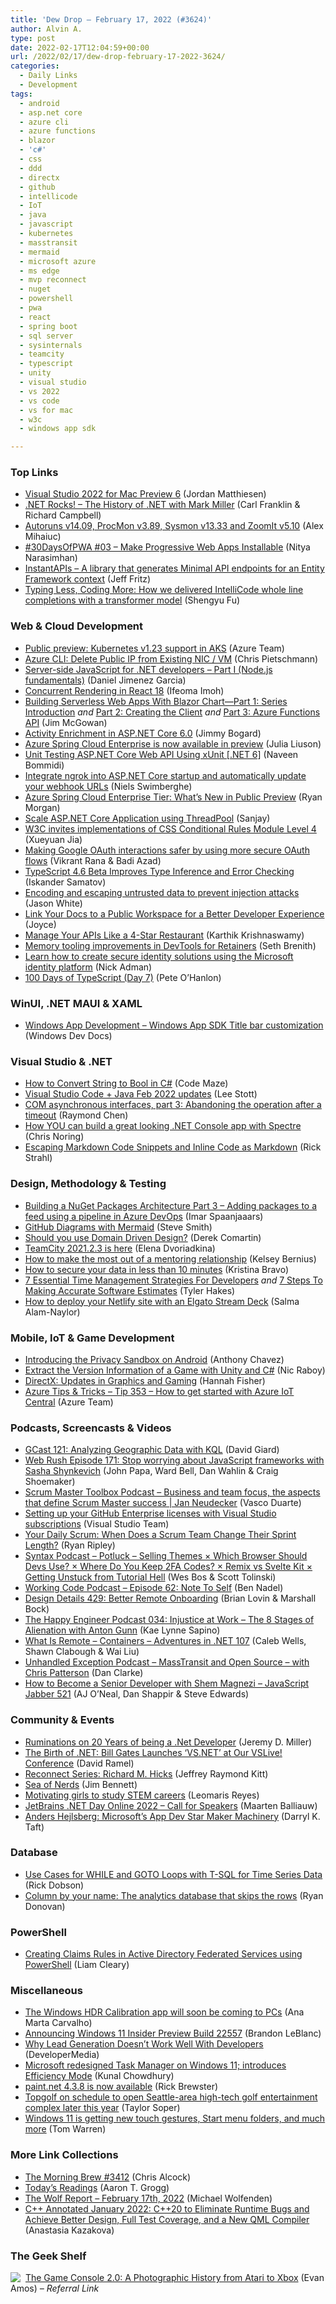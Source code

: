 ```yaml
---
title: 'Dew Drop – February 17, 2022 (#3624)'
author: Alvin A.
type: post
date: 2022-02-17T12:04:59+00:00
url: /2022/02/17/dew-drop-february-17-2022-3624/
categories:
  - Daily Links
  - Development
tags:
  - android
  - asp.net core
  - azure cli
  - azure functions
  - blazor
  - 'c#'
  - css
  - ddd
  - directx
  - github
  - intellicode
  - IoT
  - java
  - javascript
  - kubernetes
  - masstransit
  - mermaid
  - microsoft azure
  - ms edge
  - mvp reconnect
  - nuget
  - powershell
  - pwa
  - react
  - spring boot
  - sql server
  - sysinternals
  - teamcity
  - typescript
  - unity
  - visual studio
  - vs 2022
  - vs code
  - vs for mac
  - w3c
  - windows app sdk

---
```

### <a name="top"></a>Top Links

  * <a href="https://devblogs.microsoft.com/visualstudio/visual-studio-2022-for-mac-preview-6/?WT.mc_id=DOP-MVP-4025064" target="_blank" rel="noopener">Visual Studio 2022 for Mac Preview 6</a> (Jordan Matthiesen)
  * <a href="http://www.dotnetrocks.com/default.aspx?ShowNum=1781" target="_blank" rel="noopener">.NET Rocks! &#8211; The History of .NET with Mark Miller</a> (Carl Franklin & Richard Campbell)
  * <a href="https://techcommunity.microsoft.com/t5/sysinternals-blog/autoruns-v14-09-procmon-v3-89-sysmon-v13-33-and-zoomit-v5-10/ba-p/3176054?WT.mc_id=DOP-MVP-4025064" target="_blank" rel="noopener">Autoruns v14.09, ProcMon v3.89, Sysmon v13.33 and ZoomIt v5.10</a> (Alex Mihaiuc)
  * <a href="https://dev.to/azure/03-make-progressive-web-apps-installable-4g1d" target="_blank" rel="noopener">#30DaysOfPWA #03 &#8211; Make Progressive Web Apps Installable</a> (Nitya Narasimhan)
  * <a href="https://github.com/csharpfritz/InstantAPIs" target="_blank" rel="noopener">InstantAPIs &#8211; A library that generates Minimal API endpoints for an Entity Framework context</a> (Jeff Fritz)
  * <a href="https://devblogs.microsoft.com/visualstudio/typing-less-coding-more-how-we-delivered-intellicode-whole-line-completions-with-a-transformer-model/?WT.mc_id=DOP-MVP-4025064" target="_blank" rel="noopener">Typing Less, Coding More: How we delivered IntelliCode whole line completions with a transformer model</a> (Shengyu Fu)



### <a name="web"></a>Web & Cloud Development

  * <a href="https://azure.microsoft.com/en-us/updates/public-preview-kubernetes-v123-support-in-aks/?WT.mc_id=DOP-MVP-4025064" target="_blank" rel="noopener">Public preview: Kubernetes v1.23 support in AKS</a> (Azure Team)
  * <a href="https://build5nines.com/azure-cli-delete-public-ip-from-existing-nic-vm/" target="_blank" rel="noopener">Azure CLI: Delete Public IP from Existing NIC / VM</a> (Chris Pietschmann)
  * <a href="https://www.dotnetcurry.com/ShowArticle.aspx?ID=1580" target="_blank" rel="noopener">Server-side JavaScript for .NET developers – Part I (Node.js fundamentals)</a> (Daniel Jimenez Garcia)
  * <a href="https://www.telerik.com/blogs/concurrent-rendering-react-18" target="_blank" rel="noopener">Concurrent Rendering in React 18</a> (Ifeoma Imoh)
  * <a href="https://www.telerik.com/blogs/building-serverless-web-apps-blazor-chart-1-series-introduction" target="_blank" rel="noopener">Building Serverless Web Apps With Blazor Chart—Part 1: Series Introduction</a> _and_ <a href="https://www.telerik.com/blogs/building-serverless-web-apps-blazor-chart-2-creating-client" target="_blank" rel="noopener">Part 2: Creating the Client</a> _and_ <a href="https://www.telerik.com/blogs/building-serverless-web-apps-blazor-chart-3-azure-functions-api" target="_blank" rel="noopener">Part 3: Azure Functions API</a> (Jim McGowan)
  * <a href="https://jimmybogard.com/activity-enrichment-in-asp-net-core-6-0/" target="_blank" rel="noopener">Activity Enrichment in ASP.NET Core 6.0</a> (Jimmy Bogard)
  * <a href="https://azure.microsoft.com/blog/azure-spring-cloud-enterprise-is-now-available-in-preview/?WT.mc_id=DOP-MVP-4025064" target="_blank" rel="noopener">Azure Spring Cloud Enterprise is now available in preview</a> (Julia Liuson)
  * <a href="https://www.learmoreseekmore.com/2022/02/dotnet6-unit-testing-aspnetcore-web-api-using-xunit.html" target="_blank" rel="noopener">Unit Testing ASP.NET Core Web API Using xUnit [.NET 6]</a> (Naveen Bommidi)
  * <a href="https://swimburger.net/blog/dotnet/integrate-ngrok-into-aspdotnet-core-startup-and-automatically-update-your-webhook-urls" target="_blank" rel="noopener">Integrate ngrok into ASP.NET Core startup and automatically update your webhook URLs</a> (Niels Swimberghe)
  * <a href="https://tanzu.vmware.com/content/home-page/azure-spring-cloud-enterprise-public-preview" target="_blank" rel="noopener">Azure Spring Cloud Enterprise Tier: What&#8217;s New in Public Preview</a> (Ryan Morgan)
  * <a href="https://procodeguide.com/asp-net-core/scale-aspnet-core-application-thread/" target="_blank" rel="noopener">Scale ASP.NET Core Application using ThreadPool</a> (Sanjay)
  * <a href="https://www.w3.org/blog/news/archives/9419" target="_blank" rel="noopener">W3C invites implementations of CSS Conditional Rules Module Level 4</a> (Xueyuan Jia)
  * <a href="http://developers.googleblog.com/2022/02/making-oauth-flows-safer.html" target="_blank" rel="noopener">Making Google OAuth interactions safer by using more secure OAuth flows</a> (Vikrant Rana & Badi Azad)
  * <a href="https://www.infoq.com/news/2022/02/TypeScript-beta-release/?utm_campaign=infoq_content&utm_source=infoq&utm_medium=feed&utm_term=global" target="_blank" rel="noopener">TypeScript 4.6 Beta Improves Type Inference and Error Checking</a> (Iskander Samatov)
  * <a href="https://github.blog/2022-02-16-encoding-escaping-untrusted-data-prevent-injection-attacks/" target="_blank" rel="noopener">Encoding and escaping untrusted data to prevent injection attacks</a> (Jason White)
  * <a href="https://blog.postman.com/link-docs-to-public-workspace-for-better-developer-experience/" target="_blank" rel="noopener">Link Your Docs to a Public Workspace for a Better Developer Experience</a> (Joyce)
  * <a href="https://thenewstack.io/manage-your-apis-like-a-4-star-restaurant/" target="_blank" rel="noopener">Manage Your APIs Like a 4-Star Restaurant</a> (Karthik Krishnaswamy)
  * <a href="https://blogs.windows.com/msedgedev/2022/02/16/memory-tooling-improvements-retainers/?WT.mc_id=WD-MVP-4025064" target="_blank" rel="noopener">Memory tooling improvements in DevTools for Retainers</a> (Seth Brenith)
  * <a href="https://devblogs.microsoft.com/microsoft365dev/learn-how-to-create-secure-identity-solutions-using-the-microsoft-identity-platform/?WT.mc_id=DOP-MVP-4025064" target="_blank" rel="noopener">Learn how to create secure identity solutions using the Microsoft identity platform</a> (Nick Adman)
  * <a href="https://peteohanlon.wordpress.com/2022/02/17/100-days-of-typescript-day-7/" target="_blank" rel="noopener">100 Days of TypeScript (Day 7)</a> (Pete O&#8217;Hanlon)



### <a name="silverlight"></a>WinUI, .NET MAUI & XAML

  * <a href="https://docs.microsoft.com/en-us/windows/apps/develop/title-bar?WT.mc_id=WD-MVP-4025064&tabs=wasdk" target="_blank" rel="noopener">Windows App Development &#8211; Windows App SDK Title bar customization</a> (Windows Dev Docs)



### <a name="dotnet"></a>Visual Studio & .NET

  * <a href="https://code-maze.com/csharp-convert-string-to-bool/" target="_blank" rel="noopener">How to Convert String to Bool in C#</a> (Code Maze)
  * <a href="https://techcommunity.microsoft.com/t5/educator-developer-blog/visual-studio-code-java-feb-2022-updates/ba-p/3177491?WT.mc_id=DOP-MVP-4025064" target="_blank" rel="noopener">Visual Studio Code + Java Feb 2022 updates</a> (Lee Stott)
  * <a href="https://devblogs.microsoft.com/oldnewthing/20220216-00/?p=106261" target="_blank" rel="noopener">COM asynchronous interfaces, part 3: Abandoning the operation after a timeout</a> (Raymond Chen)
  * <a href="https://dev.to/dotnet/how-you-can-build-a-great-looking-net-console-app-with-spectre-2f6g" target="_blank" rel="noopener">How YOU can build a great looking .NET Console app with Spectre</a> (Chris Noring)
  * <a href="https://weblog.west-wind.com/posts/2022/Feb/16/Escaping-Markdown-Code-Snippets-and-Inline-Code-as-Markdown" target="_blank" rel="noopener">Escaping Markdown Code Snippets and Inline Code as Markdown</a> (Rick Strahl)



### <a name="design"></a>Design, Methodology & Testing

  * <a href="https://imar.spaanjaars.com/630/building-a-nuget-packages-architecture-part-3-adding-packages-to-a-feed-using-a-pipeline-in-azure-devops" target="_blank" rel="noopener">Building a NuGet Packages Architecture Part 3 &#8211; Adding packages to a feed using a pipeline in Azure DevOps</a> (Imar Spaanjaaars)
  * <a href="https://ardalis.com/github-diagrams-with-mermaid/" target="_blank" rel="noopener">GitHub Diagrams with Mermaid</a> (Steve Smith)
  * <a href="https://codeopinion.com/should-you-use-domain-driven-design/" target="_blank" rel="noopener">Should you use Domain Driven Design?</a> (Derek Comartin)
  * <a href="https://blog.jetbrains.com/teamcity/2022/02/teamcity-2021-2-3-is-here/" target="_blank" rel="noopener">TeamCity 2021.2.3 is here</a> (Elena Dvoriadkina)
  * <a href="https://github.blog/2022-02-16-how-to-make-the-most-out-of-a-mentoring-relationship/" target="_blank" rel="noopener">How to make the most out of a mentoring relationship</a> (Kelsey Bernius)
  * <a href="https://blog.mozilla.org/en/privacy-security/how-to-secure-data-online/" target="_blank" rel="noopener">How to secure your data in less than 10 minutes</a> (Kristina Bravo)
  * <a href="https://www.7pace.com/blog/time-management-strategies" target="_blank" rel="noopener">7 Essential Time Management Strategies For Developers</a> _and_ <a href="https://www.7pace.com/blog/accurate-software-estimates" target="_blank" rel="noopener">7 Steps To Making Accurate Software Estimates</a> (Tyler Hakes)
  * <a href="https://whitep4nth3r.com/blog/how-to-deploy-your-netlify-site-with-an-elgato-stream-deck/" target="_blank" rel="noopener">How to deploy your Netlify site with an Elgato Stream Deck</a> (Salma Alam-Naylor)



### <a name="mobile"></a>Mobile, IoT & Game Development

  * <a href="https://blog.google/products/android/introducing-privacy-sandbox-android/" target="_blank" rel="noopener">Introducing the Privacy Sandbox on Android</a> (Anthony Chavez)
  * <a href="https://www.thepolyglotdeveloper.com/2022/02/extract-version-information-game-unity-csharp/" target="_blank" rel="noopener">Extract the Version Information of a Game with Unity and C#</a> (Nic Raboy)
  * <a href="https://devblogs.microsoft.com/directx/updates-in-graphics-and-gaming/?WT.mc_id=DOP-MVP-4025064" target="_blank" rel="noopener">DirectX: Updates in Graphics and Gaming</a> (Hannah Fisher)
  * <a href="https://microsoft.github.io/AzureTipsAndTricks/blog/tip353.html" target="_blank" rel="noopener">Azure Tips & Tricks &#8211; Tip 353 &#8211; How to get started with Azure IoT Central</a> (Azure Team)



### <a name="podcasts"></a>Podcasts, Screencasts & Videos

  * <a href="https://davidgiard.com/gcast-121-analyzing-geographic-data-with-kql" target="_blank" rel="noopener">GCast 121: Analyzing Geographic Data with KQL</a> (David Giard)
  * <a href="https://www.webrush.io/episodes/episode-171-stop-worrying-about-javascript-frameworks-with-sasha-shynkevich" target="_blank" rel="noopener">Web Rush Episode 171: Stop worrying about JavaScript frameworks with Sasha Shynkevich</a> (John Papa, Ward Bell, Dan Wahlin & Craig Shoemaker)
  * <a href="https://scrummastertoolbox.libsyn.com/two-dimensions-of-the-scrum-master-work-that-define-success-jan-neudecker" target="_blank" rel="noopener">Scrum Master Toolbox Podcast &#8211; Business and team focus, the aspects that define Scrum Master success | Jan Neudecker</a> (Vasco Duarte)
  * <a href="http://www.youtube.com/watch?v=P_zBgp_BE_I" target="_blank" rel="noopener">Setting up your GitHub Enterprise licenses with Visual Studio subscriptions</a> (Visual Studio Team)
  * <a href="https://ryanripley.com/yds-when-does-a-scrum-team-change-their-sprint-length/" target="_blank" rel="noopener">Your Daily Scrum: When Does a Scrum Team Change Their Sprint Length?</a> (Ryan Ripley)
  * <a href="https://syntax.fm/show/432/potluck-selling-themes-which-browser-should-devs-use-where-do-you-keep-2fa-codes-remix-vs-svelte-kit-getting-unstuck-from-tutorial-hell" target="_blank" rel="noopener">Syntax Podcast &#8211; Potluck &#8211; Selling Themes × Which Browser Should Devs Use? × Where Do You Keep 2FA Codes? × Remix vs Svelte Kit × Getting Unstuck from Tutorial Hell</a> (Wes Bos & Scott Tolinski)
  * <a href="https://www.bennadel.com/blog/4208-working-code-podcast-episode-62-note-to-self.htm" target="_blank" rel="noopener">Working Code Podcast &#8211; Episode 62: Note To Self</a> (Ben Nadel)
  * <a href="https://designdetails.fm/episodes/McZqvFLo" target="_blank" rel="noopener">Design Details 429: Better Remote Onboarding</a> (Brian Lovin & Marshall Bock)
  * <a href="https://oasisofcourage.com/034-injustice-at-work-the-8-stages-of-alienation-with-anton-gunn/" target="_blank" rel="noopener">The Happy Engineer Podcast 034: Injustice at Work – The 8 Stages of Alienation with Anton Gunn</a> (Kae Lynne Sapino)
  * <a href="https://adventuresindotnet.com/what-is-remote-containers-net-107" target="_blank" rel="noopener">What Is Remote &#8211; Containers &#8211; Adventures in .NET 107</a> (Caleb Wells, Shawn Clabough & Wai Liu)
  * <a href="https://unhandledexceptionpodcast.com/posts/0031-masstransit/" target="_blank" rel="noopener">Unhandled Exception Podcast &#8211; MassTransit and Open Source &#8211; with Chris Patterson</a> (Dan Clarke)
  * <a href="https://javascriptjabber.com/how-to-become-a-senior-developer-with-shem-magnezi-jsj-521" target="_blank" rel="noopener">How to Become a Senior Developer with Shem Magnezi &#8211; JavaScript Jabber 521</a> (AJ O&#8217;Neal, Dan Shappir & Steve Edwards)



### <a name="events"></a>Community & Events

  * <a href="https://jeremydmiller.com/2022/02/16/ruminations-on-20-years-of-being-a-net-developer/" target="_blank" rel="noopener">Ruminations on 20 Years of being a .Net Developer</a> (Jeremy D. Miller)
  * <a href="https://visualstudiomagazine.com/articles/2022/02/16/birth-of-net.aspx" target="_blank" rel="noopener">The Birth of .NET: Bill Gates Launches &#8216;VS.NET&#8217; at Our VSLive! Conference</a> (David Ramel)
  * <a href="https://techcommunity.microsoft.com/t5/microsoft-mvp-award-program-blog/reconnect-series-richard-m-hicks/ba-p/3169913?WT.mc_id=DOP-MVP-4025064" target="_blank" rel="noopener">Reconnect Series: Richard M. Hicks</a> (Jeffrey Raymond Kitt)
  * <a href="https://dev.to/azure/sea-of-nerds-o6h" target="_blank" rel="noopener">Sea of Nerds</a> (Jim Bennett)
  * <a href="https://askxammy.com/motivating-girls-to-study-stem-careers/" target="_blank" rel="noopener">Motivating girls to study STEM careers</a> (Leomaris Reyes)
  * <a href="https://blog.jetbrains.com/dotnet/2022/02/17/jetbrains-net-day-online-2022-call-for-speakers/" target="_blank" rel="noopener">JetBrains .NET Day Online 2022 – Call for Speakers</a> (Maarten Balliauw)
  * <a href="https://thenewstack.io/anders-hejlsberg-microsofts-app-dev-star-maker-machinery/" target="_blank" rel="noopener">Anders Hejlsberg: Microsoft’s App Dev Star Maker Machinery</a> (Darryl K. Taft)



### <a name="sql"></a>Database

  * <a href="https://www.mssqltips.com/sqlservertip/7139/t-sql-while-loop-goto-loop-time-series-data/" target="_blank" rel="noopener">Use Cases for WHILE and GOTO Loops with T-SQL for Time Series Data</a> (Rick Dobson)
  * <a href="https://stackoverflow.blog/2022/02/16/column-by-your-name-the-analytics-database-that-skips-the-rows/" target="_blank" rel="noopener">Column by your name: The analytics database that skips the rows</a> (Ryan Donovan)



### <a name="ps"></a>PowerShell

  * <a href="https://helloitsliam.com/2022/02/16/creating-claims-rules-in-active-directory-federated-services-using-powershell/" target="_blank" rel="noopener">Creating Claims Rules in Active Directory Federated Services using PowerShell</a> (Liam Cleary)



### <a name="misc"></a>Miscellaneous

  * <a href="https://devblogs.microsoft.com/directx/windows-hdr-calibration-app/?WT.mc_id=DOP-MVP-4025064" target="_blank" rel="noopener">The Windows HDR Calibration app will soon be coming to PCs</a> (Ana Marta Carvalho)
  * <a href="https://blogs.windows.com/windows-insider/2022/02/16/announcing-windows-11-insider-preview-build-22557/?WT.mc_id=WD-MVP-4025064" target="_blank" rel="noopener">Announcing Windows 11 Insider Preview Build 22557</a> (Brandon LeBlanc)
  * <a href="https://developermedia.com/lead-generation-for-developer-audiences/" target="_blank" rel="noopener">Why Lead Generation Doesn’t Work Well With Developers</a> (DeveloperMedia)
  * <a href="https://www.kunal-chowdhury.com/2022/02/windows-11-task-manager.html" target="_blank" rel="noopener">Microsoft redesigned Task Manager on Windows 11; introduces Efficiency Mode</a> (Kunal Chowdhury)
  * <a href="https://blog.getpaint.net/2022/02/16/paint-net-4-3-8-is-now-available/" target="_blank" rel="noopener">paint.net 4.3.8 is now available</a> (Rick Brewster)
  * <a href="https://www.geekwire.com/2022/topgolf-on-schedule-to-open-seattle-area-high-tech-golf-entertainment-complex-later-this-year/" target="_blank" rel="noopener">Topgolf on schedule to open Seattle-area high-tech golf entertainment complex later this year</a> (Taylor Soper)
  * <a href="https://www.theverge.com/2022/2/16/22937573/microsoft-windows-11-start-menu-folders-new-touch-gestures-features" target="_blank" rel="noopener">Windows 11 is getting new touch gestures, Start menu folders, and much more</a> (Tom Warren)



### <a name="links"></a>More Link Collections

  * <a href="https://blog.cwa.me.uk/2022/02/17/the-morning-brew-3412/" target="_blank" rel="noopener">The Morning Brew #3412</a> (Chris Alcock)
  * <a href="https://aarontgrogg.com/blog/2022/02/16/todays-readings-370/" target="_blank" rel="noopener">Today’s Readings</a> (Aaron T. Grogg)
  * <a href="https://michael-wolfenden.github.io/2022/02/17/february-17th-2022/" target="_blank" rel="noopener">The Wolf Report &#8211; February 17th, 2022</a> (Michael Wolfenden)
  * <a href="https://blog.jetbrains.com/clion/2022/02/cpp-annotated-january-2022/" target="_blank" rel="noopener">C++ Annotated January 2022: C++20 to Eliminate Runtime Bugs and Achieve Better Design, Full Test Coverage, and a New QML Compiler</a> (Anastasia Kazakova)



### <a name="shelf"></a>The Geek Shelf

<a href="https://www.amazon.com/dp/1718500602/?tag=amavin-20" target="_blank" rel="noopener"><img decoding="async" align="left" style="margin: 0px 4px 0px 0px; border: 0px currentcolor; border-image: none; float: left; display: inline; background-image: none;" src="https://m.media-amazon.com/images/I/41VVkEV0vPL._SS135_.jpg" border="0" /></a>&nbsp;<a href="https://www.amazon.com/dp/1718500602/?tag=amavin-20" target="_blank" rel="noopener">The Game Console 2.0: A Photographic History from Atari to Xbox</a> (Evan Amos) _&#8211; Referral Link_